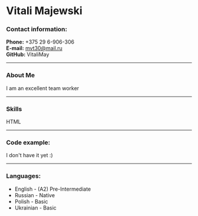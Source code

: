 # Vitali Majewski

### Contact information:
**Phone:** +375 29 6-906-306  
**E-mail:** mvt30@mail.ru  
**GitHub:** VitaliMay

----

### About Me
I am an excellent team worker

----
### Skills
HTML

----
### Code example:
I don't have it yet :)

-----
### Languages:
* English - (A2) Pre-Intermediate
* Russian - Native
* Polish - Basic
* Ukrainian - Basic
